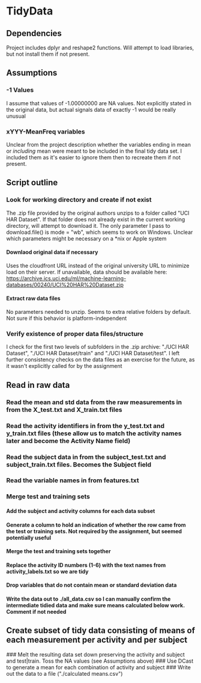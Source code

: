 # TidyData

## Dependencies

Project includes dplyr and reshape2 functions.  Will attempt to load libraries, but not install them if not present.

## Assumptions

### -1 Values 

I assume that values of -1.00000000 are NA values.  Not explicitly stated in the original data, but actual signals data of exactly -1 would be really unusual

### xYYY-MeanFreq variables

Unclear from the project description whether the variables ending in mean or _including_ mean were meant to be included in the final tidy data set.  I included them as it's easier to ignore them then to recreate them if not present.

## Script outline

### Look for working directory and create if not exist

The .zip file provided by the original authors unzips to a folder called "UCI HAR Dataset".  If that folder does not already exist in the current working directory, will attempt to download it.  The only parameter I pass to download.file() is mode = "wb", which seems to work on Windows.  Unclear which parameters might be necessary on a *nix or Apple system

#### Downlaod original data if necessary

Uses the cloudfront URL instead of the original university URL to minimize load on their server.  If unavailable, data should be available here: https://archive.ics.uci.edu/ml/machine-learning-databases/00240/UCI%20HAR%20Dataset.zip

#### Extract raw data files

No parameters needed to unzip.  Seems to extra relative folders by default.  Not sure if this behavior is platform-independent
	

### Verify existence of proper data files/structure

I check for the first two levels of subfolders in the .zip archive: "./UCI HAR Dataset", "./UCI HAR Dataset/train" and "./UCI HAR Dataset/test".  I left further consistency checks on the data files as an exercise for the future, as it wasn't explicitly called for by the assignment

## Read in raw data

### Read the mean and std data from the raw measurements in from the X_test.txt and X_train.txt files 
### Read the activity identifiers in from the y_test.txt and y_train.txt files (these allow us to match the activity names later and become the Activity Name field)
### Read the subject data in from the subject_test.txt and subject_train.txt files.  Becomes the Subject field
### Read the variable names in from features.txt
    

### Merge test and training sets

#### Add the subject and activity columns for each data subset
#### Generate a column to hold an indication of whether the row came from the test or training sets.  Not required by the assignment, but seemed potentially useful
#### Merge the test and training sets together
#### Replace the activity ID numbers (1-6) with the text names from activity_labels.txt so we are tidy
#### Drop variables that do not contain mean or standard deviation data
#### Write the data out to ./all_data.csv so I can manually confirm the intermediate tidied data and make sure means calculated below work.  Comment if not needed
	
## Create subset of tidy data consisting of means of each measurement per activity and per subject

*###* Melt the resulting data set down preserving the activity and subject and test|train.  Toss the NA values (see Assumptions above)
*###* Use DCast to generate a mean for each combination of activity and subject
*###* Write out the data to a file ("./calculated means.csv")

